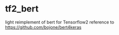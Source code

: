 # tf2_bert
light reimplement of bert for Tensorflow2 reference to https://github.com/bojone/bert4keras
